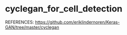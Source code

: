 # cyclegan_for_cell_detection

REFERENCES:
https://github.com/eriklindernoren/Keras-GAN/tree/master/cyclegan

